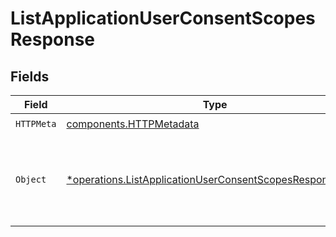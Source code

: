 # ListApplicationUserConsentScopesResponse


## Fields

| Field                                                                                                                               | Type                                                                                                                                | Required                                                                                                                            | Description                                                                                                                         |
| ----------------------------------------------------------------------------------------------------------------------------------- | ----------------------------------------------------------------------------------------------------------------------------------- | ----------------------------------------------------------------------------------------------------------------------------------- | ----------------------------------------------------------------------------------------------------------------------------------- |
| `HTTPMeta`                                                                                                                          | [components.HTTPMetadata](../../models/components/httpmetadata.md)                                                                  | :heavy_check_mark:                                                                                                                  | N/A                                                                                                                                 |
| `Object`                                                                                                                            | [*operations.ListApplicationUserConsentScopesResponseBody](../../models/operations/listapplicationuserconsentscopesresponsebody.md) | :heavy_minus_sign:                                                                                                                  | All the user consent scopes of the application are listed successfully                                                              |
